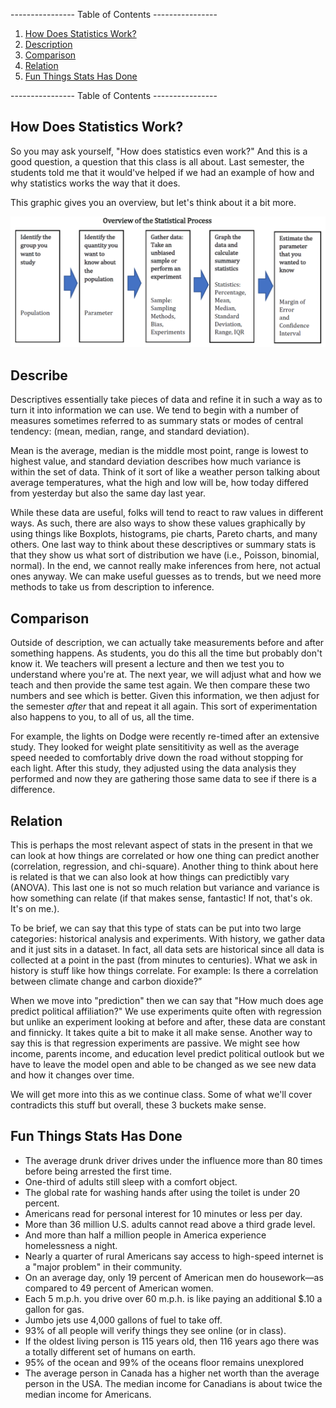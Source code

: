 ---------------- Table of Contents ---------------- 

1. [How Does Statistics Work?](#howwork)
2. [Description](#describe)
3. [Comparison](#compare)
4. [Relation](#relate)
5. [Fun Things Stats Has Done](#fun)

---------------- Table of Contents ---------------- 

## <a id="howwork"></a>How Does Statistics Work?
So you may ask yourself, "How does statistics even work?" And this is a good question, a question that this class is all about. Last semester, the students told me that it would've helped if we had an example of how and why statistics works the way that it does. 

This graphic gives you an overview, but let's think about it a bit more.

![The Process](/images/process.png)

## <a id="howwork"></a>Describe
Descriptives essentially take pieces of data and refine it in such a way as to turn it into information we can use. We tend to begin with a number of measures sometimes referred to as summary stats or modes of central tendency: (mean, median, range, and standard deviation). 

Mean is the average, median is the middle most point, range is lowest to highest value, and standard deviation describes how much variance is within the set of data. Think of it sort of like a weather person talking about average temperatures, what the high and low will be, how today differed from yesterday but also the same day last year. 

While these data are useful, folks will tend to react to raw values in different ways. As such, there are also ways to show these values graphically by using things like Boxplots, histograms, pie charts, Pareto charts, and many others. One last way to think about these descriptives or summary stats is that they show us what sort of distribution we have (i.e., Poisson, binomial, normal). In the end, we cannot really make inferences from here, not actual ones anyway. We can make useful guesses as to trends, but we need more methods to take us from description to inference. 

## <a id="compare"></a> Comparison
Outside of description, we can actually take measurements before and after something happens. As students, you do this all the time but probably don't know it. We teachers will present a lecture and then we test you to understand where you're at. The next year, we will adjust what and how we teach and then provide the same test again. We then compare these two numbers and see which is better. Given this information, we then adjust for the semester *after* that and repeat it all again. This sort of experimentation also happens to you, to all of us, all the time. 

For example, the lights on Dodge were recently re-timed after an extensive study. They looked for weight plate sensititivity as well as the average speed needed to comfortably drive down the road without stopping for each light. After this study, they adjusted using the data analysis they performed and now they are gathering those same data to see if there is a difference. 

## <a id="relate"></a> Relation
This is perhaps the most relevant aspect of stats in the present in that we can look at how things are correlated or how one thing can predict another (correlation, regression, and chi-square). Another thing to think about here is related is that we can also look at how things can predictibly vary (ANOVA). This last one is not so much relation but variance and variance is how something can relate (if that makes sense, fantastic! If not, that's ok. It's on me.).

To be brief, we can say that this type of stats can be put into two large categories: historical analysis and experiments. With history, we gather data and it just sits in a dataset. In fact, all data sets are historical since all data is collected at a point in the past (from minutes to centuries). What we ask in history is stuff like how things correlate. For example: Is there a correlation between climate change and carbon dioxide?” 

When we move into "prediction" then we can say that "How much does age predict political affiliation?" We use experiments quite often with regression but unlike an experiment looking at before and after, these data are constant and finnicky. It takes quite a bit to make it all make sense. Another way to say this is that regression experiments are passive. We might see how income, parents income, and education level predict political outlook but we have to leave the model open and able to be changed as we see new data and how it changes over time. 

We will get more into this as we continue class. Some of what we'll cover contradicts this stuff but overall, these 3 buckets make sense.

## <a id="fun"></a>Fun Things Stats Has Done
* The average drunk driver drives under the influence more than 80 times before being arrested the first time.
* One-third of adults still sleep with a comfort object.
* The global rate for washing hands after using the toilet is under 20 percent.
* Americans read for personal interest for 10 minutes or less per day.
* More than 36 million U.S. adults cannot read above a third grade level.
* And more than half a million people in America experience homelessness a night.
* Nearly a quarter of rural Americans say access to high-speed internet is a "major problem" in their community.
* On an average day, only 19 percent of American men do housework—as compared to 49 percent of American women.
*   Each 5 m.p.h. you drive over 60 m.p.h. is like paying an additional $.10 a gallon for gas.
* Jumbo jets use 4,000 gallons of fuel to take off.
* 93% of all people will verify things they see online (or in class).
* If the oldest living person is 115 years old, then 116 years ago there was a totally different set of humans on earth.
* 95% of the ocean and 99% of the oceans floor remains unexplored
* The average person in Canada has a higher net worth than the average person in the USA. The median income for Canadians is about twice the median income for Americans.